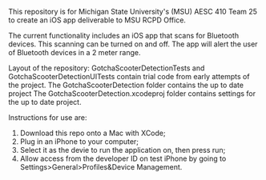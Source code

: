 This repository is for Michigan State University's (MSU) AESC 410 Team 25 to create an iOS app deliverable to MSU RCPD Office.

The current functionality includes an iOS app that scans for Bluetooth devices. This scanning can be turned on and off. The app will alert the user of Bluetooth devices in a 2 meter range. 

Layout of the repository:
GotchaScooterDetectionTests and GotchaScooterDetectionUITests contain trial code from early attempts of the project. 
The GotchaScooterDetection folder contains the up to date project
The GotchaScooterDetection.xcodeproj folder contains settings for the up to date project.

Instructions for use are: 
  1. Download this repo onto a Mac with XCode;
  2. Plug in an iPhone to your computer;
  3. Select it as the devie to run the application on, then press run;
  4. Allow access from the developer ID on test iPhone by going to Settings>General>Profiles&Device Management.

